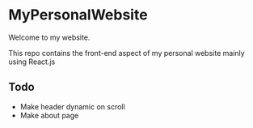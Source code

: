 # MyPersonalWebsite 

Welcome to my website.

This repo contains the front-end aspect of my personal website mainly using React.js

## Todo
- Make header dynamic on scroll
- Make about page

